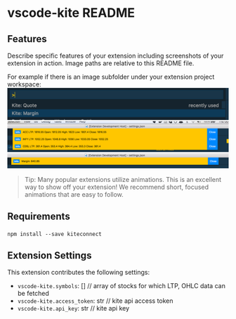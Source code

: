 # vscode-kite README

## Features

Describe specific features of your extension including screenshots of your extension in action. Image paths are relative to this README file.

For example if there is an image subfolder under your extension project workspace:
![Commands](images/commands.png "Available Commands")
![OHLC](images/ohlc.png "Quote data for the instrument")
![Commands](images/margin.png "Margin available")



> Tip: Many popular extensions utilize animations. This is an excellent way to show off your extension! We recommend short, focused animations that are easy to follow.

## Requirements

`npm install --save kiteconnect`

## Extension Settings

This extension contributes the following settings:

* `vscode-kite.symbols`: [] // array of stocks for which LTP, OHLC data can be fetched
* `vscode-kite.access_token`: str // kite api access token
* `vscode-kite.api_key`: str // kite api key
